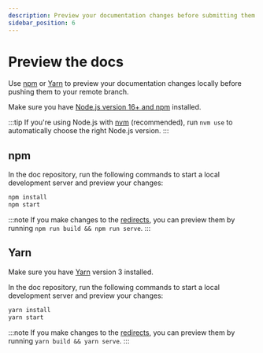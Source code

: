 ```yaml
---
description: Preview your documentation changes before submitting them.
sidebar_position: 6
---
```


# Preview the docs

Use [npm](#npm) or [Yarn](#yarn) to preview your documentation changes locally
before pushing them to your remote branch.

Make sure you have [Node.js version 16+ and npm](https://docs.npmjs.com/downloading-and-installing-node-js-and-npm)
installed.

:::tip
If you're using Node.js with [nvm](https://github.com/nvm-sh/nvm/blob/master/README.md)
(recommended), run `nvm use` to automatically choose the right Node.js version.
:::

## npm

In the doc repository, run the following commands to start a local development server and preview
your changes:

```bash
npm install
npm start
```

:::note
If you make changes to the [redirects](../create/configure-docusaurus.md#redirects), you can preview them by
running `npm run build && npm run serve`.
:::

## Yarn

Make sure you have [Yarn](https://yarnpkg.com/getting-started/install) version 3 installed.

In the doc repository, run the following commands to start a local development server and preview
your changes:

```bash
yarn install
yarn start
```

:::note
If you make changes to the [redirects](../create/configure-docusaurus.md#redirects), you can preview them by
running `yarn build && yarn serve`.
:::
